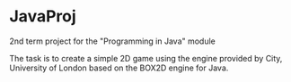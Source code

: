 # JavaProj
2nd term project for the "Programming in Java" module

The task is to create a simple 2D game using the engine provided
by City, University of London based on the BOX2D engine
for Java. 
